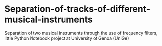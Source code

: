 # Separation-of-tracks-of-different-musical-instruments
Separation of two musical instruments through the use of frequency filters, little Python Notebook project at University of Genoa (UniGe)
